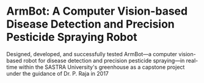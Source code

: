 # ArmBot: A Computer Vision-based Disease Detection and Precision Pesticide Spraying Robot
Designed, developed, and successfully tested ArmBot—a computer vision-based robot for disease detection and precision pesticide spraying—in real-time within the SASTRA University's greenhouse as a capstone project under the guidance of Dr. P. Raja in 2017
